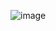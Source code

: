 ![image](https://user-images.githubusercontent.com/111624220/204074470-4537c75d-acac-45d9-bde4-45ab409b4479.png)
